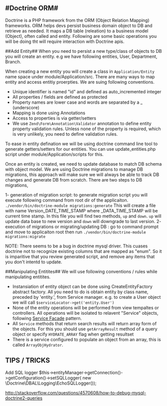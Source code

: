 #Doctrine ORM#
---

Doctrine is a PHP framework from the ORM (Object Relation Mapping) frameworks. 
ORM helps devs persist business domain object to DB and retrieve as needed. It maps a DB table (releation) to a business model (Object), often called and entity.
Following are some basic operations you will be doing tht will require interaction with Doctrine apis.

##Add Entity##
When you need to persist a new type/class of objects to DB you will create an entity. e.g we have following entities, User, Department, Branch.

When creating a new entity you will create a class in `Application/Entity` name space under module/Application/src. 
There are many ways to map entity and access entitiy proerpties. We are suing following conventions.

- Unique identifier is named "id" and defined as auto_incremented integer
- All properties / fields are defined as protected
- Property names are lower case and words are separated by a _ (underscore)
- Mapping is done using Annotations
- Access to properties is via getter/setters
- We use `Zend\Form\Annotation\Validator` annotation to define entity property validation rules. Unless none of the property is required, which is very unlikely, you need to define validation rules.

To ease in entity defination we will be using doctrine command line tool to generate getters/setters for our entities. You can use update_entities.php script under module/Application/scripts for this.

Once an entity is created, we need to update database to match DB schema with object model. We are using Doctrine migrations to manage DB migrations, 
this approach will make sure we will always be able to track DB changes and generate DB from scratch.
There are two steps to DB migrations, 

1- generation of migration script: to generate migration script you will execute following command from root dir of the applicaiton. 
	` ./vendor/bin/doctrine-module migrations:generate` This will create a file with name Version_DATE_TIME_STAMP where _DATA_TIME_STAMP will be current time stamp. In this file you will find two methods, `up` and `down`. `up` will update data base to new version and `down` will downgrade to last version.
2- execution of migrations or migrating/updating DB :  go to command prompt and move to applicaiton root then run 
	 `./vendor/bin/doctrine-module migrations:migrate`

NOTE: There seems to be a bug in doctrine mysql driver. This cuases doctrine not to recognize existing columns that are mapped as "enum". 
So it is imparitive that you review generated script, and remove any items that you don't intentd to update.


##Manipulating Entitites##
We will use following conventions / rules while manipulating entitites.

- Instansiation of entity object can be done using CreateEntityFactory abstract factory. All you need to do is obtain entity by class name, preceded by 'entity.', from Service manager. e.g. to create a User object we will call `$serviceLocator->get('entity.User')` 
- None of the entity operations will be performed from view tempaltes or controllers. All operations will be isolated to relavent "Service" objects, following [Service Facade](http://en.wikipedia.org/wiki/Facade_pattern) pattern.
- All `Service` methods that return search results will return array form of the objects. For this you should use `getArrayResult` method of a query object or specify `HYDRATE_ARRAY` flag when getting resultset 
- There is a service configured to populate an object from an array, this is called `ArrayObjHydrator`.


## TIPS / TRICKS ##
Add SQL logger 
$this->entityManager->getConnection()->getConfiguration()->setSQLLogger( new \Doctrine\DBAL\Logging\EchoSQLLogger());

http://stackoverflow.com/questions/4570608/how-to-debug-mysql-doctrine2-queries


